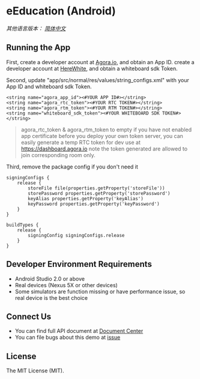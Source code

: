 ﻿# eEducation (Android)*其他语言版本： [简体中文](README.zh.md)*## Running the AppFirst, create a developer account at [Agora.io](https://dashboard.agora.io/signin/), and obtain an App ID.  create a developer account at [HereWhite](https://console.herewhite.com/zh-CN/register/), and obtain a whiteboard sdk Token.Second, update "app/src/normal/res/values/string_configs.xml" with your App ID and whiteboard sdk Token.```<string name="agora_app_id"><#YOUR APP ID#></string><string name="agora_rtc_token"><#YOUR RTC TOKEN#></string><string name="agora_rtm_token"><#YOUR RTM TOKEN#></string><string name="whiteboard_sdk_token"><#YOUR WHITEBOARD SDK TOKEN#></string>```> agora_rtc_token & agora_rtm_token to empty if you have not enabled app certificate before you deploy your own token server, you can easily generate a temp RTC token for dev use at https://dashboard.agora.io note the token generated are allowed to join corresponding room only.Third, remove the package config if you don't need it```signingConfigs {    release {        storeFile file(properties.getProperty('storeFile'))        storePassword properties.getProperty('storePassword')        keyAlias properties.getProperty('keyAlias')        keyPassword properties.getProperty('keyPassword')    }} buildTypes {    release {        signingConfig signingConfigs.release    }}```## Developer Environment Requirements- Android Studio 2.0 or above- Real devices (Nexus 5X or other devices)- Some simulators are function missing or have performance issue, so real device is the best choice## Connect Us- You can find full API document at [Document Center](https://docs.agora.io/en/)- You can file bugs about this demo at [issue](https://github.com/AgoraIO/RTM/issues)## LicenseThe MIT License (MIT).